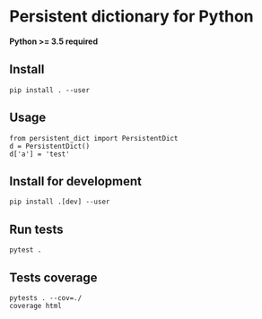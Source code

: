 # Persistent dictionary for Python
**Python >= 3.5 required**

## Install
    pip install . --user
    
## Usage
    from persistent_dict import PersistentDict
    d = PersistentDict()
    d['a'] = 'test'

## Install for development
    pip install .[dev] --user

## Run tests
    pytest .

## Tests coverage
    pytests . --cov=./
    coverage html